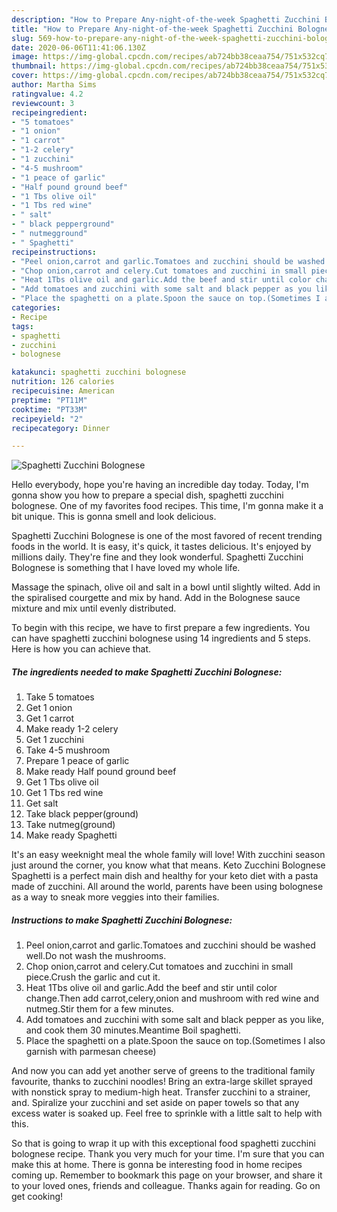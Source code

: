 ```yaml
---
description: "How to Prepare Any-night-of-the-week Spaghetti Zucchini Bolognese"
title: "How to Prepare Any-night-of-the-week Spaghetti Zucchini Bolognese"
slug: 569-how-to-prepare-any-night-of-the-week-spaghetti-zucchini-bolognese
date: 2020-06-06T11:41:06.130Z
image: https://img-global.cpcdn.com/recipes/ab724bb38ceaa754/751x532cq70/spaghetti-zucchini-bolognese-recipe-main-photo.jpg
thumbnail: https://img-global.cpcdn.com/recipes/ab724bb38ceaa754/751x532cq70/spaghetti-zucchini-bolognese-recipe-main-photo.jpg
cover: https://img-global.cpcdn.com/recipes/ab724bb38ceaa754/751x532cq70/spaghetti-zucchini-bolognese-recipe-main-photo.jpg
author: Martha Sims
ratingvalue: 4.2
reviewcount: 3
recipeingredient:
- "5 tomatoes"
- "1 onion"
- "1 carrot"
- "1-2 celery"
- "1 zucchini"
- "4-5 mushroom"
- "1 peace of garlic"
- "Half pound ground beef"
- "1 Tbs olive oil"
- "1 Tbs red wine"
- " salt"
- " black pepperground"
- " nutmegground"
- " Spaghetti"
recipeinstructions:
- "Peel onion,carrot and garlic.Tomatoes and zucchini should be washed well.Do not wash the mushrooms."
- "Chop onion,carrot and celery.Cut tomatoes and zucchini in small piece.Crush the garlic and cut it."
- "Heat 1Tbs olive oil and garlic.Add the beef and stir until color change.Then add carrot,celery,onion and mushroom with red wine and nutmeg.Stir them for a few minutes."
- "Add tomatoes and zucchini with some salt and black pepper as you like, and cook them 30 minutes.Meantime Boil spaghetti."
- "Place the spaghetti on a plate.Spoon the sauce on top.(Sometimes I also garnish with parmesan cheese)"
categories:
- Recipe
tags:
- spaghetti
- zucchini
- bolognese

katakunci: spaghetti zucchini bolognese 
nutrition: 126 calories
recipecuisine: American
preptime: "PT11M"
cooktime: "PT33M"
recipeyield: "2"
recipecategory: Dinner

---
```



![Spaghetti Zucchini Bolognese](https://img-global.cpcdn.com/recipes/ab724bb38ceaa754/751x532cq70/spaghetti-zucchini-bolognese-recipe-main-photo.jpg)

Hello everybody, hope you're having an incredible day today. Today, I'm gonna show you how to prepare a special dish, spaghetti zucchini bolognese. One of my favorites food recipes. This time, I'm gonna make it a bit unique. This is gonna smell and look delicious.

Spaghetti Zucchini Bolognese is one of the most favored of recent trending foods in the world. It is easy, it's quick, it tastes delicious. It's enjoyed by millions daily. They're fine and they look wonderful. Spaghetti Zucchini Bolognese is something that I have loved my whole life.

Massage the spinach, olive oil and salt in a bowl until slightly wilted. Add in the spiralised courgette and mix by hand. Add in the Bolognese sauce mixture and mix until evenly distributed.


To begin with this recipe, we have to first prepare a few ingredients. You can have spaghetti zucchini bolognese using 14 ingredients and 5 steps. Here is how you can achieve that.

<!--inarticleads1-->

##### The ingredients needed to make Spaghetti Zucchini Bolognese:

1. Take 5 tomatoes
1. Get 1 onion
1. Get 1 carrot
1. Make ready 1-2 celery
1. Get 1 zucchini
1. Take 4-5 mushroom
1. Prepare 1 peace of garlic
1. Make ready Half pound ground beef
1. Get 1 Tbs olive oil
1. Get 1 Tbs red wine
1. Get  salt
1. Take  black pepper(ground)
1. Take  nutmeg(ground)
1. Make ready  Spaghetti


It&#39;s an easy weeknight meal the whole family will love! With zucchini season just around the corner, you know what that means. Keto Zucchini Bolognese Spaghetti is a perfect main dish and healthy for your keto diet with a pasta made of zucchini. All around the world, parents have been using bolognese as a way to sneak more veggies into their families. 

<!--inarticleads2-->

##### Instructions to make Spaghetti Zucchini Bolognese:

1. Peel onion,carrot and garlic.Tomatoes and zucchini should be washed well.Do not wash the mushrooms.
1. Chop onion,carrot and celery.Cut tomatoes and zucchini in small piece.Crush the garlic and cut it.
1. Heat 1Tbs olive oil and garlic.Add the beef and stir until color change.Then add carrot,celery,onion and mushroom with red wine and nutmeg.Stir them for a few minutes.
1. Add tomatoes and zucchini with some salt and black pepper as you like, and cook them 30 minutes.Meantime Boil spaghetti.
1. Place the spaghetti on a plate.Spoon the sauce on top.(Sometimes I also garnish with parmesan cheese)


And now you can add yet another serve of greens to the traditional family favourite, thanks to zucchini noodles! Bring an extra-large skillet sprayed with nonstick spray to medium-high heat. Transfer zucchini to a strainer, and. Spiralize your zucchini and set aside on paper towels so that any excess water is soaked up. Feel free to sprinkle with a little salt to help with this. 

So that is going to wrap it up with this exceptional food spaghetti zucchini bolognese recipe. Thank you very much for your time. I'm sure that you can make this at home. There is gonna be interesting food in home recipes coming up. Remember to bookmark this page on your browser, and share it to your loved ones, friends and colleague. Thanks again for reading. Go on get cooking!

